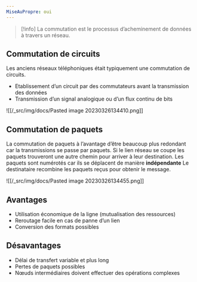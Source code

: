 ```yaml
---
MiseAuPropre: oui
---
```


> [!info] 
> La commutation est le processus d’acheminement de données à travers un réseau.

## Commutation de circuits
Les anciens réseaux téléphoniques était typiquement une commutation de circuits.

-   Etablissement d’un circuit par des commutateurs avant la transmission des données
-   Transmission d’un signal analogique ou d’un flux continu de bits

![[/_src/img/docs/Pasted image 20230326134410.png]]

## Commutation de paquets
La commutation de paquets à l’avantage d’être beaucoup plus redondant car la transmissions se passe par paquets. Si le lien réseau se coupe les paquets trouveront une autre chemin pour arriver à leur destination. Les paquets sont numérotés car ils se déplacent de manière **indépendante** Le destinataire recombine les paquets reçus pour obtenir le message.

![[/_src/img/docs/Pasted image 20230326134455.png]]

## Avantages
-   Utilisation économique de la ligne (mutualisation des ressources)
-   Reroutage facile en cas de panne d’un lien
-   Conversion des formats possibles

## Désavantages
-   Délai de transfert variable et plus long
-   Pertes de paquets possibles
-   Nœuds intermédiaires doivent effectuer des opérations complexes